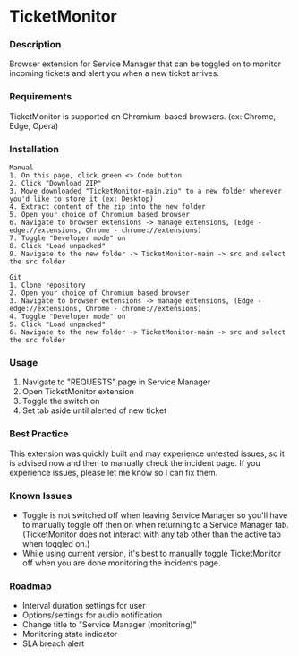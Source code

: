 # TicketMonitor

### Description
Browser extension for Service Manager that can be toggled on to monitor incoming tickets and alert you when a new ticket arrives.

### Requirements
TicketMonitor is supported on Chromium-based browsers. (ex: Chrome, Edge, Opera)

### Installation
```
Manual
1. On this page, click green <> Code button
2. Click "Download ZIP"
3. Move downloaded "TicketMonitor-main.zip" to a new folder wherever you'd like to store it (ex: Desktop)
4. Extract content of the zip into the new folder
5. Open your choice of Chromium based browser
6. Navigate to browser extensions -> manage extensions, (Edge - edge://extensions, Chrome - chrome://extensions)
7. Toggle "Developer mode" on
8. Click "Load unpacked"
9. Navigate to the new folder -> TicketMonitor-main -> src and select the src folder

Git
1. Clone repository
2. Open your choice of Chromium based browser
3. Navigate to browser extensions -> manage extensions, (Edge - edge://extensions, Chrome - chrome://extensions)
4. Toggle "Developer mode" on
5. Click "Load unpacked"
6. Navigate to the new folder -> TicketMonitor-main -> src and select the src folder
```

### Usage
1. Navigate to "REQUESTS" page in Service Manager
2. Open TicketMonitor extension
3. Toggle the switch on
4. Set tab aside until alerted of new ticket

### Best Practice
This extension was quickly built and may experience untested issues, so it is advised now and then to manually check the incident page.
If you experience issues, please let me know so I can fix them.

### Known Issues
- Toggle is not switched off when leaving Service Manager so you'll have to manually toggle off then on when returning to a Service Manager tab.
(TicketMonitor does not interact with any tab other than the active tab when toggled on.)
- While using current version, it's best to manually toggle TicketMonitor off when you are done monitoring the incidents page.

### Roadmap
- Interval duration settings for user
- Options/settings for audio notification
- Change title to "Service Manager (monitoring)"
- Monitoring state indicator
- SLA breach alert